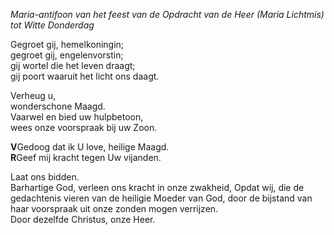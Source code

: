 *Maria-antifoon van het feest van de Opdracht van de Heer (Maria
Lichtmis) tot Witte Donderdag*

Gegroet gij, hemelkoningin;\
gegroet gij, engelenvorstin;\
gij wortel die het leven draagt;\
gij poort waaruit het licht ons daagt.

Verheug u,\
wonderschone Maagd.\
Vaarwel en bied uw hulpbetoon,\
wees onze voorspraak bij uw Zoon.

**V**Gedoog dat ik U love, heilige Maagd.\
**R**Geef mij kracht tegen Uw vijanden.

Laat ons bidden.\
Barhartige God, verleen ons kracht in onze zwakheid, Opdat wij, die de
gedachtenis vieren van de heiligie Moeder van God, door de bijstand van
haar voorspraak uit onze zonden mogen verrijzen.\
Door dezelfde Christus, onze Heer.
